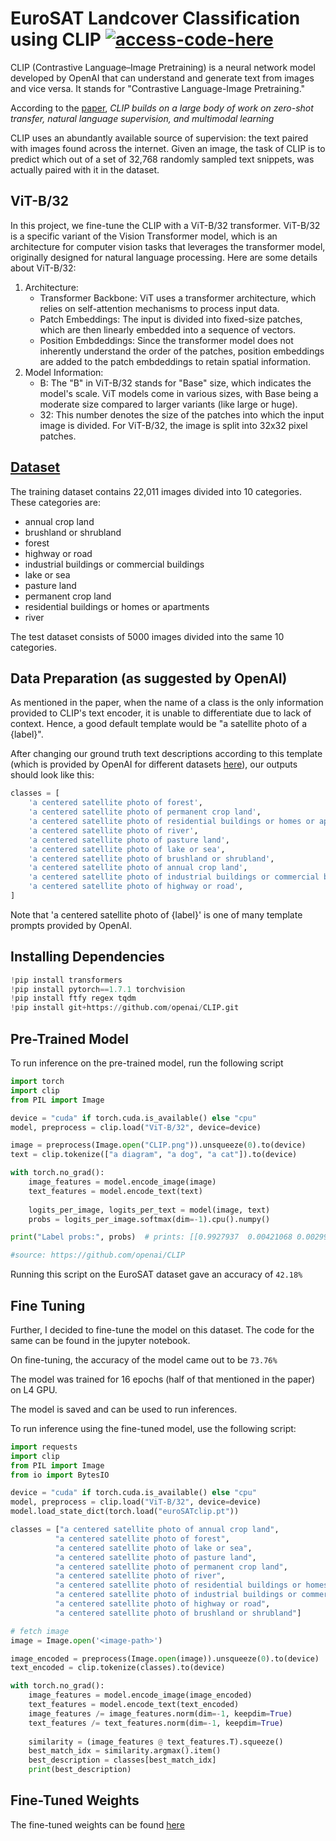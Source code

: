 # EuroSAT Landcover Classification using CLIP [![access-code-here](https://img.shields.io/badge/Access%20Code-Here-1f425f.svg)](https://github.com/naik24/ImageProcessing-ComputerVision/blob/master/EuroSAT%20Landcover%20Classification/EuroSAT_with_CLIP.ipynb)

CLIP (Contrastive Language–Image Pretraining) is a neural network model developed by OpenAI that can understand and generate text from images and vice versa. It stands for "Contrastive Language-Image Pretraining."

According to the <a href = "https://arxiv.org/abs/2103.00020">paper</a>, *CLIP builds on a large body of work on zero-shot transfer, natural language supervision, and multimodal learning*

CLIP uses an abundantly available source of supervision: the text paired with images found across the internet. Given an image, the task of CLIP is to predict which out of a set of 32,768 randomly sampled text snippets, was actually paired with it in the dataset.

## ViT-B/32
In this project, we fine-tune the CLIP with a ViT-B/32 transformer. ViT-B/32 is a specific variant of the Vision Transformer model, which is an architecture for computer vision tasks that leverages the transformer model, originally designed for natural language processing. Here are some details about ViT-B/32:

1. Architecture:
    - Transformer Backbone: ViT uses a transformer architecture, which relies on self-attention mechanisms to process input data.
    - Patch Embeddings: The input is divided into fixed-size patches, which are then linearly embedded into a sequence of vectors.
    - Position Embdeddings: Since the transformer model does not inherently understand the order of the patches, position embeddings are added to the patch embdeddings to retain spatial information.
2. Model Information:
    - B: The "B" in ViT-B/32 stands for "Base" size, which indicates the model's scale. ViT models come in various sizes, with Base being a moderate size compared to larger variants (like large or huge).
    - 32: This number denotes the size of the patches into which the input image is divided. For ViT-B/32, the image is split into 32x32 pixel patches.

## <a href = "https://github.com/MuhammedM294/EuroSat/tree/main/dataset_rgb">Dataset</a>

The training dataset contains 22,011 images divided into 10 categories. These categories are:
- annual crop land
- brushland or shrubland
- forest
- highway or road
- industrial buildings or commercial buildings
- lake or sea
- pasture land
- permanent crop land
- residential buildings or homes or apartments
- river

The test dataset consists of 5000 images divided into the same 10 categories.

## Data Preparation (as suggested by OpenAI)

As mentioned in the paper, when the name of a class is the only information provided to CLIP's text encoder, it is unable to differentiate due to lack of context. Hence, a good default template would be "a satellite photo of a {label}".

After changing our ground truth text descriptions according to this template (which is provided by OpenAI for different datasets <a href="https://github.com/openai/CLIP/blob/main/data/prompts.md">here</a>), our outputs should look like this:
```python
classes = [
    'a centered satellite photo of forest',
    'a centered satellite photo of permanent crop land',
    'a centered satellite photo of residential buildings or homes or apartments',
    'a centered satellite photo of river',
    'a centered satellite photo of pasture land',
    'a centered satellite photo of lake or sea',
    'a centered satellite photo of brushland or shrubland',
    'a centered satellite photo of annual crop land',
    'a centered satellite photo of industrial buildings or commercial buildings',
    'a centered satellite photo of highway or road',
]
```
Note that 'a centered satellite photo of {label}' is one of many template prompts provided by OpenAI.


## Installing Dependencies
```python
!pip install transformers
!pip install pytorch==1.7.1 torchvision
!pip install ftfy regex tqdm
!pip install git+https://github.com/openai/CLIP.git
```

## Pre-Trained Model

To run inference on the pre-trained model, run the following script
```python
import torch
import clip
from PIL import Image

device = "cuda" if torch.cuda.is_available() else "cpu"
model, preprocess = clip.load("ViT-B/32", device=device)

image = preprocess(Image.open("CLIP.png")).unsqueeze(0).to(device)
text = clip.tokenize(["a diagram", "a dog", "a cat"]).to(device)

with torch.no_grad():
    image_features = model.encode_image(image)
    text_features = model.encode_text(text)
    
    logits_per_image, logits_per_text = model(image, text)
    probs = logits_per_image.softmax(dim=-1).cpu().numpy()

print("Label probs:", probs)  # prints: [[0.9927937  0.00421068 0.00299572]]

#source: https://github.com/openai/CLIP
```

Running this script on the EuroSAT dataset gave an accuracy of ```42.18%```

## Fine Tuning

Further, I decided to fine-tune the model on this dataset. The code for the same can be found in the jupyter notebook.

On fine-tuning, the accuracy of the model came out to be ```73.76%```

The model was trained for 16 epochs (half of that mentioned in the paper) on L4 GPU. 

The model is saved and can be used to run inferences.

To run inference using the fine-tuned model, use the following script:
```python
import requests
import clip
from PIL import Image
from io import BytesIO

device = "cuda" if torch.cuda.is_available() else "cpu"
model, preprocess = clip.load("ViT-B/32", device=device)
model.load_state_dict(torch.load("euroSATclip.pt"))

classes = ["a centered satellite photo of annual crop land",
          "a centered satellite photo of forest",
          "a centered satellite photo of lake or sea",
          "a centered satellite photo of pasture land",
          "a centered satellite photo of permanent crop land",
          "a centered satellite photo of river",
          "a centered satellite photo of residential buildings or homes or apartments",
          "a centered satellite photo of industrial buildings or commercial buildings",
          "a centered satellite photo of highway or road",
          "a centered satellite photo of brushland or shrubland"]

# fetch image
image = Image.open('<image-path>')

image_encoded = preprocess(Image.open(image)).unsqueeze(0).to(device)
text_encoded = clip.tokenize(classes).to(device)

with torch.no_grad():
    image_features = model.encode_image(image_encoded)
    text_features = model.encode_text(text_encoded)
    image_features /= image_features.norm(dim=-1, keepdim=True)
    text_features /= text_features.norm(dim=-1, keepdim=True)
    
    similarity = (image_features @ text_features.T).squeeze()
    best_match_idx = similarity.argmax().item()
    best_description = classes[best_match_idx]
    print(best_description)
```

## Fine-Tuned Weights
The fine-tuned weights can be found <a href = "https://github.com/naik24/ImageProcessing-ComputerVision/blob/master/EuroSAT%20Landcover%20Classification/pytorch_model.bin">here</a>


